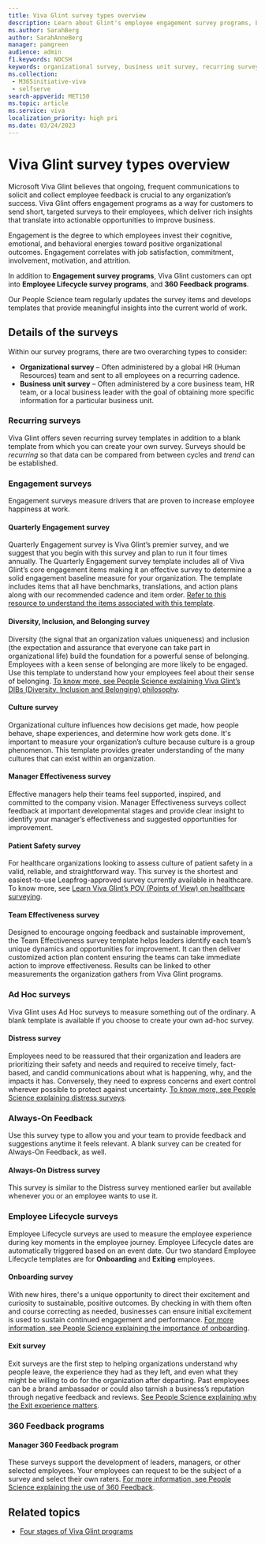 ```yaml
---
title: Viva Glint survey types overview
description: Learn about Glint's employee engagement survey programs, Lifecycle survey programs, and 360 Feedback programs to improve business.
ms.author: SarahBerg
author: SarahAnneBerg
manager: pamgreen
audience: admin
f1.keywords: NOCSH
keywords: organizational survey, business unit survey, recurring survey, engagement survey, quarterly engagement, diversity, inclusion and belonging survey, culture survey, manager effectiveness survey, patient safety survey, team effectiveness survey, ad hoc surveys, always on feedback, employee lifecycle, lifecycle surveys, exit survey, onboarding survey 360 feedback 
ms.collection: 
 - M365initiative-viva
 - selfserve
search-appverid: MET150
ms.topic: article
ms.service: viva
localization_priority: high pri
ms.date: 03/24/2023
---
```


# Viva Glint survey types overview

Microsoft Viva Glint believes that ongoing, frequent communications to solicit and collect employee feedback is crucial to any organization’s success. Viva Glint offers engagement programs as a way for customers to send short, targeted surveys to their employees, which deliver rich insights that translate into actionable opportunities to improve business.

Engagement is the degree to which employees invest their cognitive, emotional, and behavioral energies toward positive organizational outcomes. Engagement correlates with job satisfaction, commitment, involvement, motivation, and attrition.

In addition to **Engagement survey programs**, Viva Glint customers can opt into **Employee Lifecycle survey programs**, and **360 Feedback programs**.

Our People Science team regularly updates the survey items and develops templates that provide meaningful insights into the current world of work.

## Details of the surveys

Within our survey programs, there are two overarching types to consider:

- **Organizational survey** – Often administered by a global HR (Human Resources) team and sent to all employees on a recurring cadence.
- **Business unit survey** – Often administered by a core business team, HR team, or a local business leader with the goal of obtaining more specific information for a particular business unit.

### Recurring surveys

Viva Glint offers seven recurring survey templates in addition to a blank template from which you can create your own survey. Surveys should be *recurring* so that data can be compared from between cycles and *trend* can be established.

### Engagement surveys

Engagement surveys measure drivers that are proven to increase employee happiness at work.

#### Quarterly Engagement survey

Quarterly Engagement survey is Viva Glint’s premier survey, and we suggest that you begin with this survey and plan to run it four times annually. The Quarterly Engagement survey template includes all of Viva Glint’s core engagement items making it an effective survey to determine a solid engagement baseline measure for your organization. The template includes items that all have benchmarks, translations, and action plans along with our recommended cadence and item order. [Refer to this resource to understand the items associated with this template](https://microsoft.sharepoint.com/:w:/r/teams/PSTeam/_layouts/15/Doc.aspx?sourcedoc=%7B9D9A33C8-0524-4B49-9375-359243C282DB%7D&file=New%20Quarterly%20Engagement%20Survey%20Template.docx&action=default&mobileredirect=true&share=IQHIM5qdJAVJS5N1NZJDwoLbAeatTv19PXOo_OXmMDCgm9A).

#### Diversity, Inclusion, and Belonging survey

Diversity (the signal that an organization values uniqueness) and inclusion (the expectation and assurance that everyone can take part in organizational life) build the foundation for a powerful sense of belonging. Employees with a keen sense of belonging are more likely to be engaged. Use this template to understand how your employees feel about their sense of belonging. [To know more, see People Science explaining Viva Glint’s DIBs (Diversity, Inclusion and Belonging) philosophy](https://community.glintinc.com/organizational-behavioral-science-56/diversity-inclusion-and-belonging-people-science-explained-1035).

#### Culture survey

Organizational culture influences how decisions get made, how people behave, shape experiences, and determine how work gets done. It's important to measure your organization’s culture because culture is a group phenomenon. This template provides greater understanding of the many cultures that can exist within an organization.  

#### Manager Effectiveness survey

Effective managers help their teams feel supported, inspired, and committed to the company vision. Manager Effectiveness surveys collect feedback at important developmental stages and provide clear insight to identify your manager’s effectiveness and suggested opportunities for improvement.

#### Patient Safety survey

For healthcare organizations looking to assess culture of patient safety in a valid, reliable, and straightforward way. This survey is the shortest and easiest-to-use Leapfrog-approved survey currently available in healthcare. To know more, see [Learn Viva Glint’s POV (Points of View) on healthcare surveying](https://community.glintinc.com/survey-science-55/healthcare-surveying-glint-pov-973).

#### Team Effectiveness survey

Designed to encourage ongoing feedback and sustainable improvement, the Team Effectiveness survey template helps leaders identify each team’s unique dynamics and opportunities for improvement. It can then deliver customized action plan content ensuring the teams can take immediate action to improve effectiveness. Results can be linked to other measurements the organization gathers from Viva Glint programs.

### Ad Hoc surveys

Viva Glint uses Ad Hoc surveys to measure something out of the ordinary. A blank template is available if you choose to create your own ad-hoc survey.

#### Distress survey

Employees need to be reassured that their organization and leaders are prioritizing their safety and needs and required to receive timely, fact-based, and candid communications about what is happening, why, and the impacts it has. Conversely, they need to express concerns and exert control wherever possible to protect against uncertainty. [To know more, see People Science explaining distress surveys](https://community.glintinc.com/survey-science-55/distress-surveys-people-science-explained-1021).

### Always-On Feedback

Use this survey type to allow you and your team to provide feedback and suggestions anytime it feels relevant. A blank survey can be created for Always-On Feedback, as well.

#### Always-On Distress survey

This survey is similar to the Distress survey mentioned earlier but available whenever you or an employee wants to use it.

### Employee Lifecycle surveys

Employee Lifecycle surveys are used to measure the employee experience during key moments in the employee journey. Employee Lifecycle dates are automatically triggered based on an event date. Our two standard Employee Lifecycle templates are for **Onboarding** and **Exiting** employees.

#### Onboarding survey

With new hires, there's a unique opportunity to direct their excitement and curiosity to sustainable, positive outcomes. By checking in with them often and course correcting as needed, businesses can ensure initial excitement is used to sustain continued engagement and performance. [For more information, see People Science explaining the importance of onboarding](https://community.glintinc.com/people-science-library-21/creating-a-people-centric-organization-starts-with-onboarding-pdf-1000).

#### Exit survey

Exit surveys are the first step to helping organizations understand why people leave, the experience they had as they left, and even what they might be willing to do for the organization after departing. Past employees can be a brand ambassador or could also tarnish a business’s reputation through negative feedback and reviews. [See People Science explaining why the Exit experience matters](https://community.glintinc.com/organizational-behavioral-science-56/exit-experience-why-it-matters-people-science-explained-1005).

### 360 Feedback programs

#### Manager 360 Feedback program

These surveys support the development of leaders, managers, or other selected employees. Your employees can request to be the subject of a survey and select their own raters. [For more information, see People Science explaining the use of 360 Feedback](https://community.glintinc.com/people-science-library-21/glint-people-science-explained-360-feedback-1012).

## Related topics

- [Four stages of Viva Glint programs](four-stages-of-viva-glint.md)
